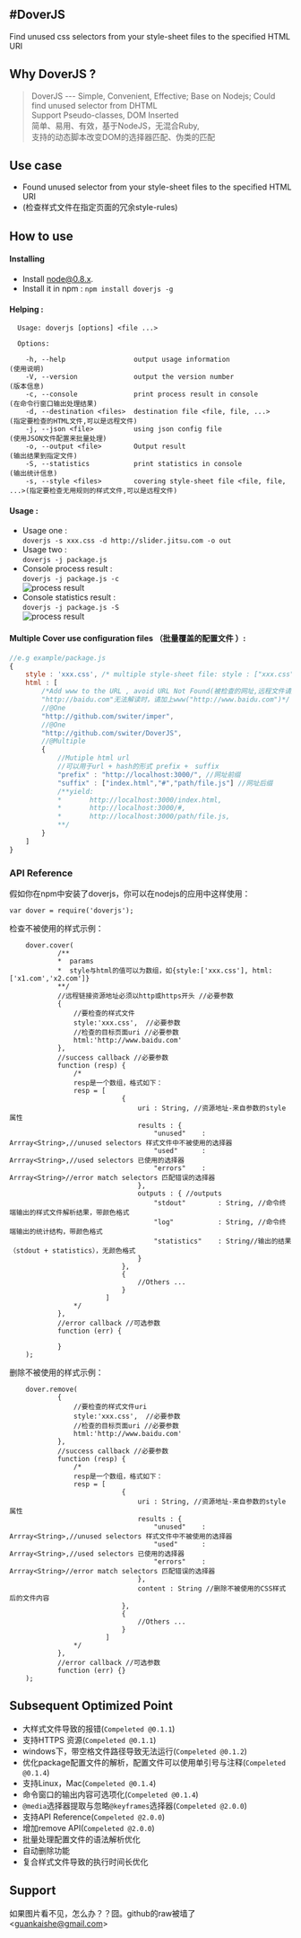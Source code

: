 #DoverJS
---
Find unused css selectors from your style-sheet files to the specified HTML URI
## Why DoverJS ?
> DoverJS --- Simple, Convenient, Effective; Base on Nodejs; Could find unused selector from DHTML <br />
> Support Pseudo-classes, DOM Inserted <br />
> 简单、易用、有效，基于NodeJS，无混合Ruby, <br />
> 支持的动态脚本改变DOM的选择器匹配、伪类的匹配

## Use case

- Found unused selector from your style-sheet files to the specified HTML URI
- (检查样式文件在指定页面的冗余style-rules)

## How to use

#### Installing

* Install [node@0.8.x](http://nodejs.org).
* Install it in npm :
        `npm install doverjs -g`
    
#### Helping : 

    
      Usage: doverjs [options] <file ...>
    
      Options:
      
        -h, --help                 output usage information             (使用说明)
        -V, --version              output the version number            (版本信息)
        -c, --console              print process result in console      (在命令行窗口输出处理结果)
        -d, --destination <files>  destination file <file, file, ...>   (指定要检查的HTML文件,可以是远程文件)
        -j, --json <file>          using json config file               (使用JSON文件配置来批量处理)
        -o, --output <file>        Output result                        (输出结果到指定文件)
        -S, --statistics           print statistics in console          (输出统计信息)
        -s, --style <files>        covering style-sheet file <file, file, ...>(指定要检查无用规则的样式文件,可以是远程文件)

#### Usage :
    
*    Usage one :<br />
        `doverjs -s xxx.css -d http://slider.jitsu.com -o out`
*    Usage two :<br />
        `doverjs -j package.js`
*    Console process result :<br />
        `doverjs -j package.js -c`<br />
    ![process result](https://raw.github.com/switer/resource/master/process_result.png)
*    Console statistics result :<br />
        `doverjs -j package.js -S`<br />
    ![process result](https://raw.github.com/switer/resource/master/statistics.png)

    
#### Multiple Cover use configuration files （批量覆盖的配置文件 ）:

```javascript
//e.g example/package.js
{
    style : 'xxx.css', /* multiple style-sheet file: style : ["xxx.css",'aaa.css'] */
    html : [
        /*Add www to the URL , avoid URL Not Found(被检查的网址,远程文件请加上"http://"否则识别为本地文件); 
        "http://baidu.com"无法解读时，请加上www("http://www.baidu.com")*/
        //@One
        "http://github.com/switer/imper",
        //@One
        "http://github.com/switer/DoverJS",
        //@Multiple
        {
            //Mutiple html url
            //可以用于url + hash的形式 prefix +　suffix
            "prefix" : "http://localhost:3000/", //网址前缀
            "suffix" : ["index.html","#","path/file.js"] //网址后缀
            /**yield:
            *       http://localhost:3000/index.html,
            *       http://localhost:3000/#,
            *       http://localhost:3000/path/file.js,
            **/
        }
    ]
}

```

### API Reference
假如你在npm中安装了doverjs，你可以在nodejs的应用中这样使用：

    var dover = require('doverjs');

检查不被使用的样式示例：
```
    dover.cover(
            /**
            *  params
            *  style与html的值可以为数组，如{style:['xxx.css'], html:['x1.com','x2.com']}
            **/
            //远程链接资源地址必须以http或https开头 //必要参数
            {
                //要检查的样式文件
                style:'xxx.css',  //必要参数
                //检查的目标页面uri //必要参数
                html:'http://www.baidu.com'
            }, 
            //success callback //必要参数
            function (resp) {
                /*
                resp是一个数组，格式如下：
                resp = [
                            {
                                uri : String, //资源地址-来自参数的style 属性
                                results : { 
                                	"unused" 	: Arrray<String>,//unused selectors 样式文件中不被使用的选择器
                                	"used" 		: Arrray<String>,//used selectors 已使用的选择器
                                	"errors" 	: Arrray<String>//error match selectors 匹配错误的选择器
                                },
                                outputs : { //outputs
                                	"stdout" 		: String, //命令终端输出的样式文件解析结果，带颜色格式
                                	"log" 			: String, //命令终端输出的统计结构，带颜色格式
                                	"statistics" 	: String//输出的结果（stdout + statistics），无颜色格式
                                }
                            },
                            {
                                //Others ...
                            }
                        ]
                */
            },
            //error callback //可选参数
            function (err) {
                    
            }
    );
```

删除不被使用的样式示例：

```
    dover.remove(
            {
                //要检查的样式文件uri
                style:'xxx.css',  //必要参数
                //检查的目标页面uri //必要参数
                html:'http://www.baidu.com'
            }, 
            //success callback //必要参数
            function (resp) {
                /*
                resp是一个数组，格式如下：
                resp = [
                            {
                                uri : String, //资源地址-来自参数的style 属性
                                results : { 
                                    "unused" 	: Arrray<String>,//unused selectors 样式文件中不被使用的选择器
                                	"used" 		: Arrray<String>,//used selectors 已使用的选择器
                                	"errors" 	: Arrray<String>//error match selectors 匹配错误的选择器
                                },
                                content : String //删除不被使用的CSS样式后的文件内容
                            },
                            {
                                //Others ...
                            }
                        ]
                */
            },
            //error callback //可选参数
            function (err) {}
    );
```

## Subsequent Optimized Point

*   大样式文件导致的报错(`Compeleted @0.1.1`)
*   支持HTTPS 资源(`Compeleted @0.1.1`)
*   windows下，带空格文件路径导致无法运行(`Compeleted @0.1.2`)
*   优化package配置文件的解析，配置文件可以使用单引号与注释(`Compeleted @0.1.4`)
*   支持Linux，Mac(`Compeleted @0.1.4`)
*   命令窗口的输出内容可选项化(`Compeleted @0.1.4`)
*   `@media`选择器提取与忽略`@keyframes`选择器(`Compeleted @2.0.0`)
*   支持API Reference(`Compeleted @2.0.0`)
*   增加remove API(`Compeleted @2.0.0`)
*   批量处理配置文件的语法解析优化
*   自动删除功能
*   复合样式文件导致的执行时间长优化

## Support
 如果图片看不见，怎么办？？囧。github的raw被墙了
  &lt;guankaishe@gmail.com&gt;


    
